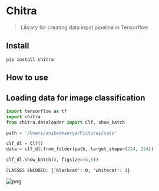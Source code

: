 # Chitra
> Library for creating data input pipeline in Tensorflow


## Install

`pip install chitra`

## How to use

<!-- Fill me in please! Don't forget code examples: -->
## Loading data for image classification

```python
import tensorflow as tf
import chitra
from chitra.dataloader import Clf, show_batch

path = '/Users/aniketmaurya/Pictures/cats'

clf_dl = Clf()
data = clf_dl.from_folder(path, target_shape=(224, 224))

clf_dl.show_batch(6, figsize=(6,6))
```

    CLASSES ENCODED: {'blackcat': 0, 'whitecat': 1}



![png](docs/images/output_4_1.png)

